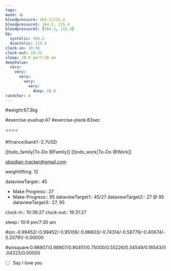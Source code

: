 ```yaml
---
tags:
mood: 😀
bloodpressure: 164.2/115.4
bloodpressure1: 164.2, 115.4
bloodpressure2: [164.2, 115.4]
bp:
  systolic: 164.2
  diastolic: 115.4
clock-in: 10:36
clock-out: 19:31
sleep: 10:9 pm/7:30 am
deepValue:
  very:
    very:
      very:
        very:
          very:
            deep: 28.8
randchar: A
---
```


#weight:67.3kg

#exercise-pushup:47
#exercise-plank:83sec

⭐⭐⭐⭐

#finance/bank1:-2.7USD

[[todo_family|To-Do @Family]]
[[todo_work|To-Do @Work]]

obsidian-tracker@gmail.com

weightlifting: 12

dataviewTarget:: 45

- Make Progress:: 27
- Make-Progress:: 95
  dataviewTarget1:: 45/27
  dataviewTarget2:: 27 @ 95
  dataviewTarget3:: 27, 95

clock-in:: 10:36:27
clock-out:: 19:31:27

sleep:: 10:9 pm/7:30 am

#sin:-0.99452/-0.99452/-0.95106/-0.86603/-0.74314/-0.58779/-0.40674/-0.20791/-0.00000

#sinsquare:0.98907/0.98907/0.90451/0.75000/0.55226/0.34549/0.16543/0.04323/0.00000

- [ ] Say I love you
